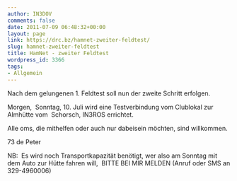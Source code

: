 ```yaml
---
author: IN3DOV
comments: false
date: 2011-07-09 06:48:32+00:00
layout: page
link: https://drc.bz/hamnet-zweiter-feldtest/
slug: hamnet-zweiter-feldtest
title: HamNet - zweiter Feldtest
wordpress_id: 3366
tags:
- Allgemein
---
```


Nach dem gelungenen 1. Feldtest soll nun der zweite Schritt erfolgen.

Morgen,  Sonntag, 10. Juli wird eine Testverbindung vom Clublokal zur Almhütte vom  Schorsch, IN3ROS errichtet.

Alle oms, die mithelfen oder auch nur dabeisein möchten, sind willkommen.

73 de Peter

NB:  Es wird noch Transportkapazität benötigt, wer also am Sonntag mit dem Auto zur Hütte fahren will,  BITTE BEI MIR MELDEN (Anruf oder SMS an 329-4960006)
